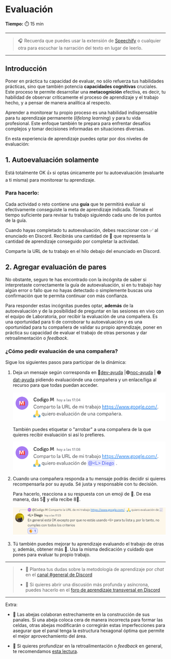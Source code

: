 # Evaluación

**Tiempo:** ⏱️️ 15 min

---

> 🎧 Recuerda que puedes usar la extensión de [Speechify](https://speechify.com/es/extension-de-chrome/) o cualquier otra para escuchar la narración del texto en lugar de leerlo.

---

## Introducción

Poner en práctica tu capacidad de evaluar, no sólo refuerza tus habilidades prácticas, sino que también potencia **capacidades cognitivas** cruciales. Este proceso te permite desarrollar una **metacognición** efectiva, es decir, tu habilidad de observar críticamente el proceso de aprendizaje y el trabajo hecho, y a pensar de manera analítica al respecto. 

Aprender a monitorear tu propio proceso es una habilidad indispensable para tu aprendizaje permanente (*lifelong learning*) y para tu vida profesional. Este enfoque también te prepara para enfrentar desafíos complejos y tomar decisiones informadas en situaciones diversas. 

En esta experiencia de aprendizaje puedes optar por dos niveles de evaluación:

## 1. Autoevaluación solamente

Está totalmente OK 👍 si optas únicamente por tu autoevaluación (evaluarte a ti misma) para monitorear tu aprendizaje. 

### Para hacerlo:

Cada actividad o reto contiene una **guía** que te permitirá evaluar si efectivamente conseguiste la meta de aprendizaje indicada. Tómate el tiempo suficiente para revisar tu trabajo siguiendo cada uno de los puntos de la guía.

Cuando hayas completado tu autoevaluación, debes reaccionar con ✅ al enunciado en Discord. Recibirás una cantidad de 🍯 que representa la cantidad de aprendizaje conseguido por completar la actividad.

Comparte la URL de tu trabajo en el hilo debajo del enunciado en Discord.

## 2. Agregar evaluación de pares

No obstante, seguro te has encontrado con la incógnita de saber si interpretaste correctamente la guía de autoevaluación, si en tu trabajo hay algún error o fallo que no hayas detectado o simplemente buscas una confirmación que te permita continuar con más confianza.

Para responder estas incógnitas puedes optar, **además** de la autoevaluación y de la posibilidad de preguntar en las sesiones en vivo con el equipo de Laboratoria, por recibir la evaluación de una compañera. Es una oportunidad para ti de corroborar tu autoevaluación y es una oportunidad para tu compañera de validar su propio aprendizaje, poner en práctica su capacidad de evaluar el trabajo de otras personas y dar retroalimentación o *feedback*.

### ¿Cómo pedir evaluación de una compañera?

Sigue los siguientes pasos para participar de la dinámica:  

1. Deja un mensaje según corresponda en 🔵[dev-ayuda](https://discord.com/channels/1209273049304666113/1210673338947739758) |🟢[noc-ayuda](https://discord.com/channels/1209273049304666113/1230553558823342120) | 🟠[dat-ayuda](https://discord.com/channels/1209273049304666113/1232000787719262270) pidiendo evaluaciónde una compañera y un enlace/liga al recurso para que todas puedan acceder.  
   
    ![](https://raw.githubusercontent.com/Laboratoria/digitaljumpstart-curriculum/main/LEA/00_assets/2024-04-24%2017-06-47.png)
   
   También puedes etiquetar o "arrobar" a una compañera de la que quieres recibir  evaluación si así lo prefieres.
   
    ![](https://raw.githubusercontent.com/Laboratoria/digitaljumpstart-curriculum/main/LEA/00_assets/2024-04-24%2017-09-04.png)

2. Cuando una compañera responda a tu mensaje podrás decidir si quieres recompensarla por su ayuda. Sé justa y responsable con tu decisión. 
   
   Para hacerlo, reacciona a su respuesta con un emoji de 🍯. De esa manera, das 5🍯 y ella recibe 8🍯.

    ![](https://raw.githubusercontent.com/Laboratoria/digitaljumpstart-curriculum/main/LEA/00_assets/2024-04-24%2017-24-01.png)

3. Tú también puedes mejorar tu aprendizaje evaluando el trabajo de otras y, además, obtener más 🍯. Usa la misma dedicación y cuidado que pones para evaluar tu propio trabajo.

---
> - 🤔 Plantea tus dudas sobre la metodología de aprendizaje por *chat* en el [canal #general de Discord](https://discord.com/channels/1209273049304666113/1209273050076291097)
> 
> - 💬  Si quieres abrir una discusión más profunda y asíncrona, puedes hacerlo en el [foro de aprendizaje transversal en Discord](https://discord.com/channels/1209273049304666113/1217834825260601407)

--- 

Extra:

- 🐝 Las abejas colaboran estrechamente en la construcción de sus panales. Si una abeja coloca cera de manera incorrecta para formar las celdas, otras abejas modificarán o corregirán estas imperfecciones para asegurar que el panal tenga la estructura hexagonal óptima que permite el mejor aprovechamiento del área. 

- 🌱 Si quieres profundizar en la retroalimentación o *feedback* en general, te recomendamos [esta lectura](https://www-radicalcandor-com.translate.goog/blog/how-to-give-and-receive-feedback/?_x_tr_sl=en&_x_tr_tl=es&_x_tr_hl=es-419&_x_tr_pto=wapp).
